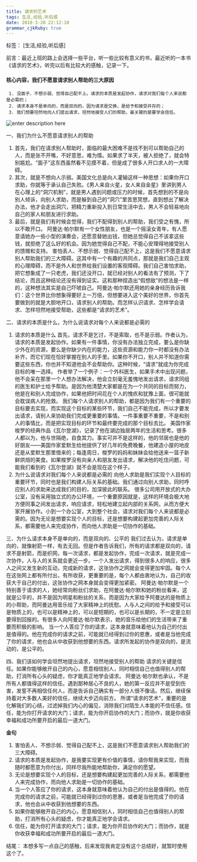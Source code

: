 ```yaml
---
title: 请求的艺术
tags: 生活,经验,听后感
date: 2018-3-20 22:12:10
grammar_cjkRuby: true
---
```


标签： [生活,经验,听后感]

前言：最近上班的路上会选择一些平台，听一些比较有意义的书，最近听的一本书《请求的艺术》，听完以后有比较大的感触，记录一下。

 #### 核心内容，我们不愿意请求别人帮助的三大原因
	 1. 没面子、不想示弱、觉得自己配不上。请求的本质是发起协作，请求对我们每个人来说都是必需的；
	 2. 请求本身不是单向的，而是双向的，因为请求是交换，是给予和接受并存的；
	 3. 我们想要坦然地向人们提出请求，坦然地接受人们的帮助，最关键的是要学会信任。

![enter description here][1]

一、我们为什么不愿意请求别人的帮助
1. 首先，我们在请求别人帮助时，面临的最大困难不是找不到可以帮助自己的人，而是张不开嘴，不好意思，难为情。如果求了半天，被人拒绝了，就会特别尴尬。“面子”这东西虽然看不见摸不着，但是成了很多人开口求人的一大障碍。
2. 其次，就是不想向人示弱。美国文化总是向人灌输这样一种思想：如果你开口求助，你就等于承认自己失败。《男人来自火星，女人来自金星》里讲到男人在心理上的“洞穴机制”，就是男人遇到问题或压力的时候，首先想到的不是向别人倾诉，向别人求助，而是躲到自己的“洞穴”里苦思冥想，直到想出了解决办法，他才会走出洞穴，把精力重新投入到日常生活中去，男人不会轻易地向自己的家人和朋友进行求助。
3. 最后，就是我们有时候会觉得，我们不配得到别人的帮助，我们受之有愧，所以不敢开口。 阿曼达·帕尔默有一个女性朋友，也是一个摇滚女青年，有人愿意请她办一些小型的演奏会，还愿意替她出钱，但她总觉得自己不该拿这些钱，就拒绝了这么好的机会。因为她觉得自己不配，不能心安理得地接受别人的馈赠和支持。
害怕丢人、不想示弱、觉得自己配不上，这是我们不愿意请求别人帮助我们的三大障碍。这其中有一个有趣的共同点，那就是我们自己主观的心理障碍，而不是外人和世界给我们设置的客观障碍。我们自己害怕求助，把它想象成了一只老虎，我们还没开口，就已经对别人的看法有了预测，下了结论，而且这种结论还没有得到证实。这和那种捏造出“假想敌”的想法是一样的，这种想法其实是自己吓唬自己。阿曼达·帕尔默还用她的亲身经历告诉我们：这个世界比你想象得要好上一万倍，但想要进入这个美好的世界，你首先要做到的就是大胆地开口，请求别人的帮助。而怎样认识请求、怎样学会请求、怎样坦然地接受帮助，这些都是“请求的艺术”。

二、请求的本质是什么，为什么说请求对每个人来说都是必需的
1. 请求的本质是什么
首先，请求不是乞讨，不是索取，也不是示弱。作者认为，请求的本质是发起协作。如果有一件事情，你没有办法独立完成，要么是你缺少外在的资源，要么是你缺少内在的能力，这些资源和能力你一时都没有办法补齐，而它们现在恰好掌握在别人的手里。如果你不开口，别人并不知道你需要这些东西，你也并不知道他会不会帮助你。这种时候，“请求”就成为你完成目标的唯一选择。
作者举了一个例子：一个外科医生，如果手术中出现问题，他不会呆在那里一个人想办法解决，他会立刻毫无羞愧地发出请求，请求同组的医生和护士给予帮助。是因为他清楚大家都是在为一个共同的目标而努力，他是在和别人完成协作，如果他把时间花在个人的愧疚和犹豫上面，很可能就会耽误病人的抢救。
我们每个人请求别人的帮助，都是因为我们有一个重要的目标要去实现，而实现这个目标的某些环节，我们自己不能完成，所以才要发出请求，请别人来协助我们完成更重要的事情。一件事重要不重要，不是和别人的事情比，而是把实现目标的环节和最终要完成的那个目标去比。
美国作家梭罗的经典作品《瓦尔登湖》，记录了他在湖边独居两年的生活和思考。很多人都以为，他与世隔绝，自食其力。事实可并不是这样的，他的邻居也是他的好朋友——美国作家爱默生给他提供了好几年的免费晚餐，他建造小屋的地皮还是从爱默生那里借来的；每逢周日，梭罗的妈妈和妹妹会给他送来一篮子新鲜烘焙的美食。如果梭罗没有向亲人和朋友发出请求，解决他的吃住问题，可能我们看到的《瓦尔登湖》就不会是现在这个样子。
2. 为什么说请求对我们每个人来说都是必需的
向他人求助是我们实现个人目标的重要环节，同时也是我们构建人际关系的基础。我们通过向别人求助，同时呼应别人的求助来达成我们的目的，加深彼此的联系。
很多公司用开放式的大办公室，没有采用独立式的办公环境，一个重要原因就是，这样的环境会极大地方便同事之间发出请求，响应请求，轻松地建立起内部的关系网，从而方便大家开展协作。小到一个办公室，大到整个社会，请求对我们每个人来说都是必需的。因为无论是想要实现个人的目标，还是想要构建起更加完善的人际关系，都需要他人来完成协作，而向他人求助是一切协作的基础。

三、为什么请求本身不是单向的，而是双向的、公平的
我们过去认为，请求是单向的，就像射箭一样，有去无回。但是作者告诉我们，所有的请求都是双向的，请求不是射箭，而是织网，每一次请求，都是发起协作，完成一次请求，就是完成一次协作，人与人的关系就会更近一步。一个人发出请求，得到很多人的响应，很多人之间又发生新的互动，完成新的请求，这张协作之网就会变得更加牢固。每个人在这张网上都有所付出，有所收获，更重要的是，每个人都由衷地认为，自己的收获大于自己的付出，这张协作之网本身就会变得更加紧密。
阿曼达·帕尔默是一个特别善于请求的人，她经常向粉丝们求助，在阿曼达·帕尔默和她的粉丝看来，这就是公平的，并不是因为明星和粉丝的关系，而是因为大家给予阿曼达的是物质上的小帮助，而阿曼达用音乐给了大家精神上的抚慰。人与人之间的给予和接受可以是物质上的，也可以是精神上的，可以是短期的，也可以是长期的，不一定是立刻要得到回报的。有很多人向阿曼达·帕尔默表示，她的音乐给他们的生活带来了重要而积极的影响。
当一个人答应了你的请求，这本身就意味着他认为自己的付出是值得的。他在完成你的请求之前，可能就已经得到过你的恩惠，或者是当他完成了你的请求，他也会从中收获到他想要的东西。请求所发起的协作是双向的，是流动的，是公平的。

四、我们该如何学会坦然地提出请求，坦然地接受别人的帮助
请求的关键是信任。如果你能够敞开自己的内心，愿意相信别人，同时相信自己也值得别人的帮助，打消所有心头的疑虑，你才能真正地学会请求。
阿曼达·帕尔默也承认，不是所有人都值得这样的信任。遇到那种居心不良的人，她的第一反应并不是受到伤害，发誓不再相信任何人，而是告诉自己确实有一部分人很不像话。然后，继续保持着对大多数人美好的信任，继续大步迈向前方。
所谓“请求的艺术”，重要的是化解我们的心结，过滤掉我们内心的偏见，消除我们对陌生人本能的不信任感。信任，能为你打开请求的大门；请求，能为你开启协作的大门；而协作，就是你收获幸福和成功所要开启的最后一道大门。

**金句**
1. 害怕丢人、不想示弱、觉得自己配不上，这是我们不愿意请求别人帮助我们的三大障碍。
2. 请求的本质是发起协作，是我要实现更有价值的事情，请你帮我来实现，而我随时都愿意为你付出，同样尽我所能地帮助你，满足你的愿望。
3. 无论是想要实现个人的目标，还是想要构建起更加完善的人际关系，都需要他人来完成协作，而向他人求助是一切协作的基础。
4. 当一个人答应了你的请求，这本身就意味着他认为自己的付出是值得的。他在完成你的请求之前，可能就已经得到过你的恩惠，或者是当他完成了你的请求，他也会从中收获到他想要的东西。
5. 如果你能够敞开自己的内心，愿意相信别人，同时相信自己也值得别人的帮助，打消所有心头的疑虑，你才能真正地学会请求。
6. 信任，能为你打开请求的大门；请求，能为你开启协作的大门；而协作，就是你收获幸福和成功所要开启的最后一道大门。

结尾：
本想多写一点自己的感触，后来发现我肯定没有这个总结好，就暂时使用这个了。

  [1]: http://ov138d8j2.bkt.clouddn.com/2018/3/23/20180323085440.jpg "请求的艺术"